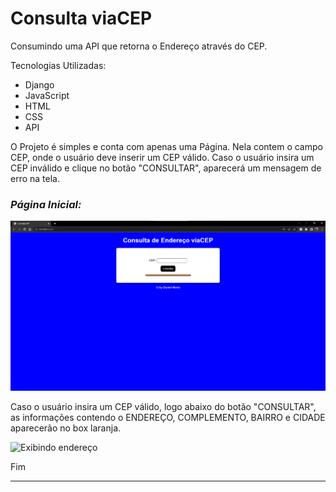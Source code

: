 # Consulta viaCEP
Consumindo uma API que retorna o Endereço através do CEP. 

Tecnologias Utilizadas:
- Django
- JavaScript
- HTML
- CSS
- API

O Projeto é simples e conta com apenas uma Página. Nela contem o campo CEP, onde o usuário deve inserir um CEP válido. Caso o usuário insira um CEP inválido e clique 
no botão "CONSULTAR", aparecerá um mensagem de erro na tela.  

### *Página Inicial:*

![Home](https://github.com/DanielMurta/Consulta_CEP/blob/main/imagensreadmeCEP/home%20consulta%20cep.png)

Caso o usuário insira um CEP válido, logo abaixo do botão "CONSULTAR", as informações contendo o ENDEREÇO, COMPLEMENTO, BAIRRO e CIDADE aparecerão no box laranja.

![Exibindo endereço](https://github.com/DanielMurta/Consulta_CEP/blob/main/imagensreadmeCEP/exibindo%20endere%C3%A7o%20consulta%20cep.png)

Fim
____________________________________________________

